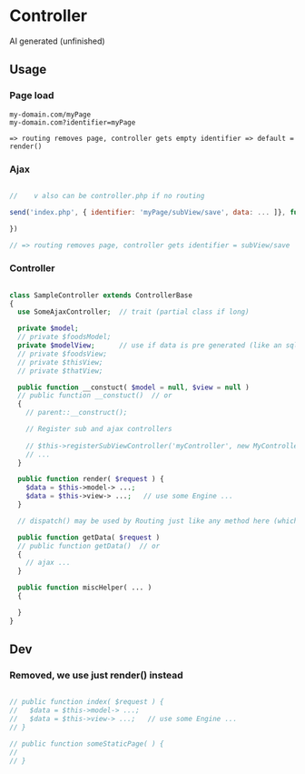 # Controller

AI generated (unfinished)


Usage
----------------------------------------------------------

### Page load

```
my-domain.com/myPage
my-domain.com?identifier=myPage

=> routing removes page, controller gets empty identifier => default = render()
```


### Ajax

```javascript

//    v also can be controller.php if no routing

send('index.php', { identifier: 'myPage/subView/save', data: ... ]}, function( result, data ) {

})

// => routing removes page, controller gets identifier = subView/save
```


### Controller

```php

class SampleController extends ControllerBase
{
  use SomeAjaxController;  // trait (partial class if long)

  private $model;
  // private $foodsModel;
  private $modelView;      // use if data is pre generated (like an sql view)
  // private $foodsView;
  // private $thisView;
  // private $thatView;

  public function __constuct( $model = null, $view = null )
  // public function __constuct()  // or
  {
    // parent::__construct();

    // Register sub and ajax controllers
    
    // $this->registerSubViewController('myController', new MyController());
    // ...
  }

  public function render( $request ) {
    $data = $this->model-> ...;
    $data = $this->view-> ...;   // use some Engine ...
  }

  // dispatch() may be used by Routing just like any method here (which handles sub controllers)

  public function getData( $request )
  // public function getData()  // or
  {
    // ajax ...
  }

  public function miscHelper( ... )
  {

  }
}
```


Dev
----------------------------------------------------------

### Removed, we use just render() instead

```php

// public function index( $request ) {
//   $data = $this->model-> ...;
//   $data = $this->view-> ...;   // use some Engine ...
// }

// public function someStaticPage( ) {
// 
// }
```
